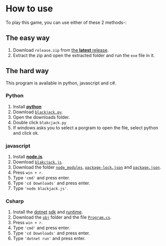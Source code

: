 
# How to use

To play this game, you can use either of these 2 methods-:

## The easy way

1. Download `release.zip` from [the **latest** release](https://github.com/DhruvMitna/blackjack/releases/latest).
2. Extract the zip and open the extracted folder and run the `exe` file in it.

## The hard way

This program is available in python, javascript and c#.

### Python

1. Install [**python**](https://www.python.org/downloads/)
2. Download [`blackjack.py`](https://github.com/DhruvMitna/blackjack/blob/master/blackjack.py).
3. Open the downloads folder.
4. Double click `blakcjack.py`
5. If windows asks you to select a porgram to open the file, select python and click ok.

### javascript

1. Install [**node.js**](https://nodejs.org/dist/v14.17.4/node-v14.17.4-x64.msi).
2. Download [`blakcjack.js`](https://github.com/DhruvMitna/blackjack/blob/master/blackjack.py).
3. Download the folder [`node_modules`](https://github.com/DhruvMitna/blackjack/blob/master/node_modules), [`package-lock.json`](https://github.com/DhruvMitna/blackjack/blob/master/package-lock.json) and [`package.json`](https://github.com/DhruvMitna/blackjack/blob/master/package.json).
4. Press `win + r`.
5. Type `'cmd'` and press enter.
6. Type `'cd Downloads'` and press enter.
7. Type `'node blackjack.js'`.

### Csharp

1. Install the [dotnet](https://dotnet.microsoft.com) [sdk](https://download.visualstudio.microsoft.com/download/pr/c1bfbb13-ad09-459c-99aa-8971582af86e/61553270dd9348d7ba29bacfbb4da7bd/dotnet-sdk-5.0.400-win-x64.exe) and [runtime](https://download.visualstudio.microsoft.com/download/pr/f3bb58e7-45e1-46ef-9b90-877a450e345e/b18e3d2c429422e9c1238c9b66ded855/dotnet-runtime-5.0.9-win-x64.exe).
2. Download the [`obj`](https://github.com/DhruvMitna/blackjack/blob/master/obj/) folder and the file [`Program.cs`](https://github.com/Dhruvmitna/blackjack/blob/master/Program.cs).
3. Press `win + r`.
4. Type `'cmd'` and press enter.
5. Type `'cd Downloads'` and press enter.
6. Type `'dotnet run'` and press enter.
